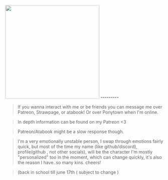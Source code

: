  <img src="https://www.pinterest.com/5e2410d3-2a80-4132-ae86-c5c2ec30f0e3" width="300"> 
---------

> If you wanna interact with me or be friends you can message me over Patreon, Strawpage, or atabook! Or over Ponytown when I'm online.

> In depth information can be found on my Patreon <3

> Patreon/Atabook might be a slow response though.

> I'm a very emotionally unstable person, I swap through emotions fairly quick, but most of the time my name (like github/discord), profile(github , not other socials), will be the character I'm mostly "personalized" too in the moment, which can change quickly, it's also the reason I have..so many kins. cheers!

> (back in school till june 17th ( subject to change )

